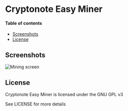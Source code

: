 Cryptonote Easy Miner
=====================

#### Table of contents
* [Screenshots](#screenshots)
* [License](#license)

## Screenshots

![Mining screen](http://i.imgur.com/1gyosm8.png)

## License

Cryptonote Easy Miner is licensed under the GNU GPL v3

See LICENSE for more details
